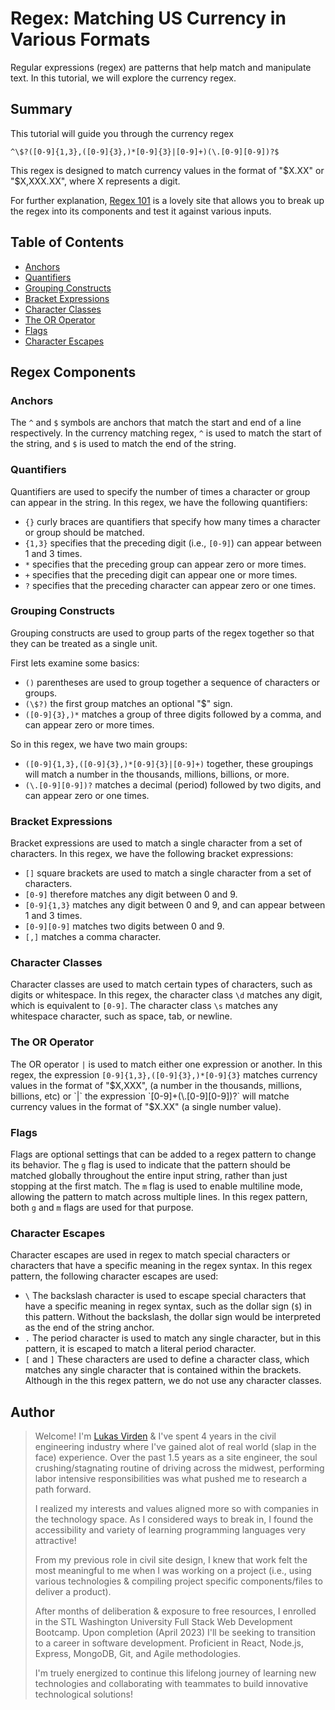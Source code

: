 # Regex: Matching US Currency in Various Formats

Regular expressions (regex) are patterns that help match and manipulate text. In this tutorial, we will explore the currency regex.

## Summary

This tutorial will guide you through the currency regex

```
^\$?([0-9]{1,3},([0-9]{3},)*[0-9]{3}|[0-9]+)(\.[0-9][0-9])?$
```

This regex is designed to match currency values in the format of "$X.XX" or "$X,XXX.XX", where X represents a digit.

For further explanation, [Regex 101](https://regex101.com/r/uV1jN3/1) is a lovely site that allows you to break up the regex into its components and test it against various inputs.

## Table of Contents

- [Anchors](#anchors)
- [Quantifiers](#quantifiers)
- [Grouping Constructs](#grouping-constructs)
- [Bracket Expressions](#bracket-expressions)
- [Character Classes](#character-classes)
- [The OR Operator](#the-or-operator)
- [Flags](#flags)
- [Character Escapes](#character-escapes)

## Regex Components

### Anchors
The `^` and `$` symbols are anchors that match the start and end of a line respectively. In the currency matching regex, `^` is used to match the start of the string, and `$` is used to match the end of the string.

### Quantifiers
Quantifiers are used to specify the number of times a character or group can appear in the string. In this regex, we have the following quantifiers:

- `{}` curly braces are quantifiers that specify how many times a character or group should be matched.
- `{1,3}` specifies that the preceding digit (i.e., `[0-9]`) can appear between 1 and 3 times.
- `*` specifies that the preceding group can appear zero or more times.
- `+` specifies that the preceding digit can appear one or more times.
- `?` specifies that the preceding character can appear zero or one times.

### Grouping Constructs
Grouping constructs are used to group parts of the regex together so that they can be treated as a single unit. 

First lets examine some basics:
- `()` parentheses are used to group together a sequence of characters or groups.
- `(\$?)` the first group matches an optional "$" sign.
- `([0-9]{3},)*` matches a group of three digits followed by a comma, and can appear zero or more times.

So in this regex, we have two main groups:
- `([0-9]{1,3},([0-9]{3},)*[0-9]{3}|[0-9]+)` together, these groupings will match a number in the thousands, millions, billions, or more.
- `(\.[0-9][0-9])?` matches a decimal (period) followed by two digits, and can appear zero or one times.

### Bracket Expressions
Bracket expressions are used to match a single character from a set of characters. In this regex, we have the following bracket expressions:

- `[]` square brackets are used to match a single character from a set of characters.
- `[0-9]` therefore matches any digit between 0 and 9.
- `[0-9]{1,3}` matches any digit between 0 and 9, and can appear between 1 and 3 times.
- `[0-9][0-9]` matches two digits between 0 and 9.
- `[,]` matches a comma character.

### Character Classes
Character classes are used to match certain types of characters, such as digits or whitespace. In this regex, the character class `\d` matches any digit, which is equivalent to `[0-9]`. The character class `\s` matches any whitespace character, such as space, tab, or newline.

### The OR Operator
The OR operator `|` is used to match either one expression or another. In this regex, the expression `[0-9]{1,3},([0-9]{3},)*[0-9]{3}` matches currency values in the format of "$X,XXX", (a number in the thousands, millions, billions, etc) or `|` the expression `[0-9]+(\.[0-9][0-9])?` will matche currency values in the format of "$X.XX" (a single number value).

### Flags
Flags are optional settings that can be added to a regex pattern to change its behavior. The `g` flag is used to indicate that the pattern should be matched globally throughout the entire input string, rather than just stopping at the first match. The `m` flag is used to enable multiline mode, allowing the pattern to match across multiple lines. In this regex pattern, both `g` and `m` flags are used for that purpose.

### Character Escapes
Character escapes are used in regex to match special characters or characters that have a specific meaning in the regex syntax. In this regex pattern, the following character escapes are used:

- `\` The backslash character is used to escape special characters that have a specific meaning in regex syntax, such as the dollar sign (`$`) in this pattern. Without the backslash, the dollar sign would be interpreted as the end of the string anchor.
- `.` The period character is used to match any single character, but in this pattern, it is escaped to match a literal period character.
- `[` and `]` These characters are used to define a character class, which matches any single character that is contained within the brackets. Although in the this regex pattern, we do not use any character classes.

## Author

>Welcome! I'm [Lukas Virden](https://github.com/luksvrd) & I've spent 4 years in the civil engineering industry where I've gained alot of real world (slap in the face) experience. Over the past 1.5 years as a site engineer, the soul crushing/stagnating routine of driving across the midwest, performing labor intensive responsibilities was what pushed me to research a path forward. 
>
>I realized my interests and values aligned more so with companies in the technology space. As I considered ways to break in, I found the accessibility and variety of learning programming languages very attractive! 
>
>From my previous role in civil site design, I knew that work felt the most meaningful to me when I was working on a project (i.e., using various technologies & compiling project specific components/files to deliver a product). 
>
>After months of deliberation & exposure to free resources, I enrolled in the STL Washington University Full Stack Web Development Bootcamp. Upon completion (April 2023) I'll be seeking to transition to a career in software development. Proficient in React, Node.js, Express, MongoDB, Git, and Agile methodologies. 
>
>I'm truely energized to continue this lifelong journey of learning new technologies and collaborating with teammates to build innovative technological solutions!


